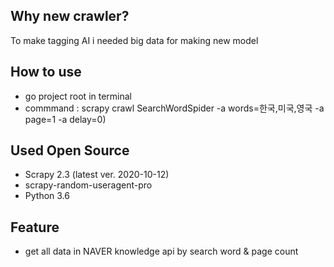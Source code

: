 ## Why new crawler?
To make tagging AI i needed big data for making new model

## How to use
- go project root in terminal
- commmand : scrapy crawl SearchWordSpider -a words=한국,미국,영국 -a page=1 -a delay=0)

## Used Open Source
- Scrapy 2.3 (latest ver. 2020-10-12)
- scrapy-random-useragent-pro
- Python 3.6

## Feature
- get all data in NAVER knowledge api by search word & page count
